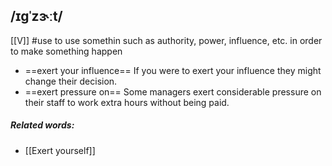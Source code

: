 ## /ɪɡˈzɝːt/ 
[[V]]
#use
to use somethin such as authority, power, influence, etc. in order to make something happen

- ==exert your influence==
If you were to exert your influence they might change their decision.
- ==exert pressure on==
Some managers exert considerable pressure on their staff to work extra hours without being paid.

##### Related words:
- [[Exert yourself]]